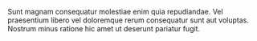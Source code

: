 Sunt magnam consequatur molestiae enim quia repudiandae.
Vel praesentium libero vel doloremque rerum consequatur sunt aut voluptas.
Nostrum minus ratione hic amet ut deserunt pariatur fugit.